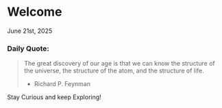 # Welcome

June 21st, 2025

### Daily Quote:
> The great discovery of our age is that we can know the structure of the universe, the structure of the atom, and the structure of life.
> 	- Richard P. Feynman

Stay Curious and keep Exploring!
